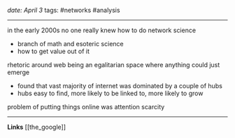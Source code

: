 *date: April 3*
tags: #networks #analysis

---
in the early 2000s no one really knew how to do network science
- branch of math and esoteric science
- how to get value out of it

rhetoric around web being an egalitarian space where anything could just emerge
- found that vast majority of internet was dominated by a couple of hubs
- hubs easy to find, more likely to be linked to, more likely to grow

problem of putting things online was attention scarcity


---
**Links**
[[the_google]]